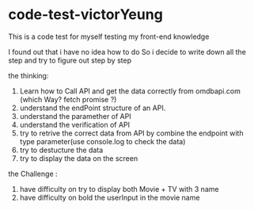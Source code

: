 # code-test-victorYeung
This is a code test for myself testing my front-end knowledge 

I found out that i have no idea how to do
So i decide to write down all the step and try to figure out step by step

the thinking:
1. Learn how to Call API and get the data correctly from omdbapi.com (which Way? fetch promise ?)
2. understand the endPoint structure of an API. 
3. understand the paramether of API 
4. understand the verification of API 
5. try to retrive the correct data from API by combine the endpoint with type parameter(use console.log to check the data)
6. try to destucture the data 
7. try to display the data on the screen 


the Challenge :
1. have difficulty on try to display both Movie + TV with 3 name 
2. have difficulty on bold the userInput in the movie name 
